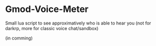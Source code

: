# Gmod-Voice-Meter
Small lua script to see approximatively who is able to hear you (not for darkrp, more for classic voice chat/sandbox)

(in comming)
